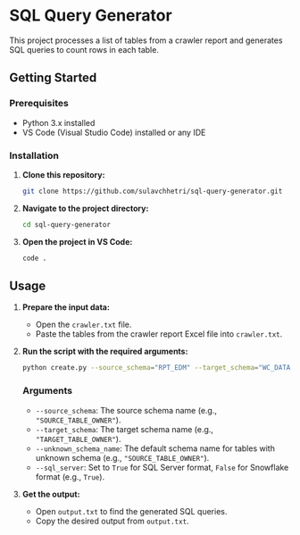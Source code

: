 # SQL Query Generator

This project processes a list of tables from a crawler report and generates SQL queries to count rows in each table. 

## Getting Started

### Prerequisites

- Python 3.x installed
- VS Code (Visual Studio Code) installed or any IDE

### Installation

1. **Clone this repository:**

    ```sh
    git clone https://github.com/sulavchhetri/sql-query-generator.git
    ```

2. **Navigate to the project directory:**

    ```sh
    cd sql-query-generator
    ```

3. **Open the project in VS Code:**

    ```sh
    code .
    ```

## Usage

1. **Prepare the input data:**

    - Open the `crawler.txt` file.
    - Paste the tables from the crawler report Excel file into `crawler.txt`.

2. **Run the script with the required arguments:**

    ```sh
    python create.py --source_schema="RPT_EDM" --target_schema="WC_DATA_MART" --unknown_schema_name="RPT_EDM" --sql_server=True
    ```

    ### Arguments

    - `--source_schema`: The source schema name (e.g., `"SOURCE_TABLE_OWNER"`).
    - `--target_schema`: The target schema name (e.g., `"TARGET_TABLE_OWNER"`).
    - `--unknown_schema_name`: The default schema name for tables with unknown schema (e.g., `"SOURCE_TABLE_OWNER"`).
    - `--sql_server`: Set to `True` for SQL Server format, `False` for Snowflake format (e.g., `True`).

3. **Get the output:**

    - Open `output.txt` to find the generated SQL queries.
    - Copy the desired output from `output.txt`.
